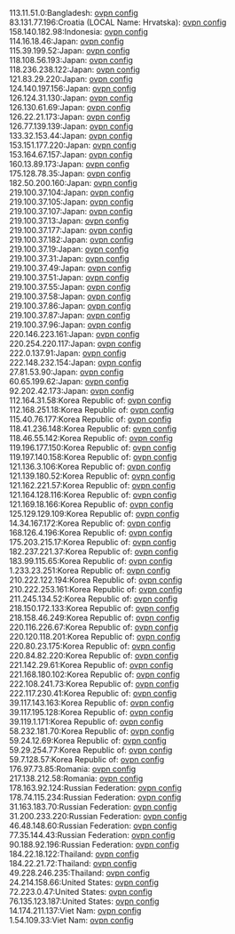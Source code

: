 113.11.51.0:Bangladesh: [ovpn config](vpn/113_11_51_0.ovpn)  
83.131.77.196:Croatia (LOCAL Name: Hrvatska): [ovpn config](vpn/83_131_77_196.ovpn)  
158.140.182.98:Indonesia: [ovpn config](vpn/158_140_182_98.ovpn)  
114.16.18.46:Japan: [ovpn config](vpn/114_16_18_46.ovpn)  
115.39.199.52:Japan: [ovpn config](vpn/115_39_199_52.ovpn)  
118.108.56.193:Japan: [ovpn config](vpn/118_108_56_193.ovpn)  
118.236.238.122:Japan: [ovpn config](vpn/118_236_238_122.ovpn)  
121.83.29.220:Japan: [ovpn config](vpn/121_83_29_220.ovpn)  
124.140.197.156:Japan: [ovpn config](vpn/124_140_197_156.ovpn)  
126.124.31.130:Japan: [ovpn config](vpn/126_124_31_130.ovpn)  
126.130.61.69:Japan: [ovpn config](vpn/126_130_61_69.ovpn)  
126.22.21.173:Japan: [ovpn config](vpn/126_22_21_173.ovpn)  
126.77.139.139:Japan: [ovpn config](vpn/126_77_139_139.ovpn)  
133.32.153.44:Japan: [ovpn config](vpn/133_32_153_44.ovpn)  
153.151.177.220:Japan: [ovpn config](vpn/153_151_177_220.ovpn)  
153.164.67.157:Japan: [ovpn config](vpn/153_164_67_157.ovpn)  
160.13.89.173:Japan: [ovpn config](vpn/160_13_89_173.ovpn)  
175.128.78.35:Japan: [ovpn config](vpn/175_128_78_35.ovpn)  
182.50.200.160:Japan: [ovpn config](vpn/182_50_200_160.ovpn)  
219.100.37.104:Japan: [ovpn config](vpn/219_100_37_104.ovpn)  
219.100.37.105:Japan: [ovpn config](vpn/219_100_37_105.ovpn)  
219.100.37.107:Japan: [ovpn config](vpn/219_100_37_107.ovpn)  
219.100.37.13:Japan: [ovpn config](vpn/219_100_37_13.ovpn)  
219.100.37.177:Japan: [ovpn config](vpn/219_100_37_177.ovpn)  
219.100.37.182:Japan: [ovpn config](vpn/219_100_37_182.ovpn)  
219.100.37.19:Japan: [ovpn config](vpn/219_100_37_19.ovpn)  
219.100.37.31:Japan: [ovpn config](vpn/219_100_37_31.ovpn)  
219.100.37.49:Japan: [ovpn config](vpn/219_100_37_49.ovpn)  
219.100.37.51:Japan: [ovpn config](vpn/219_100_37_51.ovpn)  
219.100.37.55:Japan: [ovpn config](vpn/219_100_37_55.ovpn)  
219.100.37.58:Japan: [ovpn config](vpn/219_100_37_58.ovpn)  
219.100.37.86:Japan: [ovpn config](vpn/219_100_37_86.ovpn)  
219.100.37.87:Japan: [ovpn config](vpn/219_100_37_87.ovpn)  
219.100.37.96:Japan: [ovpn config](vpn/219_100_37_96.ovpn)  
220.146.223.161:Japan: [ovpn config](vpn/220_146_223_161.ovpn)  
220.254.220.117:Japan: [ovpn config](vpn/220_254_220_117.ovpn)  
222.0.137.91:Japan: [ovpn config](vpn/222_0_137_91.ovpn)  
222.148.232.154:Japan: [ovpn config](vpn/222_148_232_154.ovpn)  
27.81.53.90:Japan: [ovpn config](vpn/27_81_53_90.ovpn)  
60.65.199.62:Japan: [ovpn config](vpn/60_65_199_62.ovpn)  
92.202.42.173:Japan: [ovpn config](vpn/92_202_42_173.ovpn)  
112.164.31.58:Korea Republic of: [ovpn config](vpn/112_164_31_58.ovpn)  
112.168.251.18:Korea Republic of: [ovpn config](vpn/112_168_251_18.ovpn)  
115.40.76.177:Korea Republic of: [ovpn config](vpn/115_40_76_177.ovpn)  
118.41.236.148:Korea Republic of: [ovpn config](vpn/118_41_236_148.ovpn)  
118.46.55.142:Korea Republic of: [ovpn config](vpn/118_46_55_142.ovpn)  
119.196.177.150:Korea Republic of: [ovpn config](vpn/119_196_177_150.ovpn)  
119.197.140.158:Korea Republic of: [ovpn config](vpn/119_197_140_158.ovpn)  
121.136.3.106:Korea Republic of: [ovpn config](vpn/121_136_3_106.ovpn)  
121.139.180.52:Korea Republic of: [ovpn config](vpn/121_139_180_52.ovpn)  
121.162.221.57:Korea Republic of: [ovpn config](vpn/121_162_221_57.ovpn)  
121.164.128.116:Korea Republic of: [ovpn config](vpn/121_164_128_116.ovpn)  
121.169.18.166:Korea Republic of: [ovpn config](vpn/121_169_18_166.ovpn)  
125.129.129.109:Korea Republic of: [ovpn config](vpn/125_129_129_109.ovpn)  
14.34.167.172:Korea Republic of: [ovpn config](vpn/14_34_167_172.ovpn)  
168.126.4.196:Korea Republic of: [ovpn config](vpn/168_126_4_196.ovpn)  
175.203.215.17:Korea Republic of: [ovpn config](vpn/175_203_215_17.ovpn)  
182.237.221.37:Korea Republic of: [ovpn config](vpn/182_237_221_37.ovpn)  
183.99.115.65:Korea Republic of: [ovpn config](vpn/183_99_115_65.ovpn)  
1.233.23.251:Korea Republic of: [ovpn config](vpn/1_233_23_251.ovpn)  
210.222.122.194:Korea Republic of: [ovpn config](vpn/210_222_122_194.ovpn)  
210.222.253.161:Korea Republic of: [ovpn config](vpn/210_222_253_161.ovpn)  
211.245.134.52:Korea Republic of: [ovpn config](vpn/211_245_134_52.ovpn)  
218.150.172.133:Korea Republic of: [ovpn config](vpn/218_150_172_133.ovpn)  
218.158.46.249:Korea Republic of: [ovpn config](vpn/218_158_46_249.ovpn)  
220.116.226.67:Korea Republic of: [ovpn config](vpn/220_116_226_67.ovpn)  
220.120.118.201:Korea Republic of: [ovpn config](vpn/220_120_118_201.ovpn)  
220.80.23.175:Korea Republic of: [ovpn config](vpn/220_80_23_175.ovpn)  
220.84.82.220:Korea Republic of: [ovpn config](vpn/220_84_82_220.ovpn)  
221.142.29.61:Korea Republic of: [ovpn config](vpn/221_142_29_61.ovpn)  
221.168.180.102:Korea Republic of: [ovpn config](vpn/221_168_180_102.ovpn)  
222.108.241.73:Korea Republic of: [ovpn config](vpn/222_108_241_73.ovpn)  
222.117.230.41:Korea Republic of: [ovpn config](vpn/222_117_230_41.ovpn)  
39.117.143.163:Korea Republic of: [ovpn config](vpn/39_117_143_163.ovpn)  
39.117.195.128:Korea Republic of: [ovpn config](vpn/39_117_195_128.ovpn)  
39.119.1.171:Korea Republic of: [ovpn config](vpn/39_119_1_171.ovpn)  
58.232.181.70:Korea Republic of: [ovpn config](vpn/58_232_181_70.ovpn)  
59.24.12.69:Korea Republic of: [ovpn config](vpn/59_24_12_69.ovpn)  
59.29.254.77:Korea Republic of: [ovpn config](vpn/59_29_254_77.ovpn)  
59.7.128.57:Korea Republic of: [ovpn config](vpn/59_7_128_57.ovpn)  
176.97.73.85:Romania: [ovpn config](vpn/176_97_73_85.ovpn)  
217.138.212.58:Romania: [ovpn config](vpn/217_138_212_58.ovpn)  
178.163.92.124:Russian Federation: [ovpn config](vpn/178_163_92_124.ovpn)  
178.74.115.234:Russian Federation: [ovpn config](vpn/178_74_115_234.ovpn)  
31.163.183.70:Russian Federation: [ovpn config](vpn/31_163_183_70.ovpn)  
31.200.233.220:Russian Federation: [ovpn config](vpn/31_200_233_220.ovpn)  
46.48.148.60:Russian Federation: [ovpn config](vpn/46_48_148_60.ovpn)  
77.35.144.43:Russian Federation: [ovpn config](vpn/77_35_144_43.ovpn)  
90.188.92.196:Russian Federation: [ovpn config](vpn/90_188_92_196.ovpn)  
184.22.18.122:Thailand: [ovpn config](vpn/184_22_18_122.ovpn)  
184.22.21.72:Thailand: [ovpn config](vpn/184_22_21_72.ovpn)  
49.228.246.235:Thailand: [ovpn config](vpn/49_228_246_235.ovpn)  
24.214.158.66:United States: [ovpn config](vpn/24_214_158_66.ovpn)  
72.223.0.47:United States: [ovpn config](vpn/72_223_0_47.ovpn)  
76.135.123.187:United States: [ovpn config](vpn/76_135_123_187.ovpn)  
14.174.211.137:Viet Nam: [ovpn config](vpn/14_174_211_137.ovpn)  
1.54.109.33:Viet Nam: [ovpn config](vpn/1_54_109_33.ovpn)  
